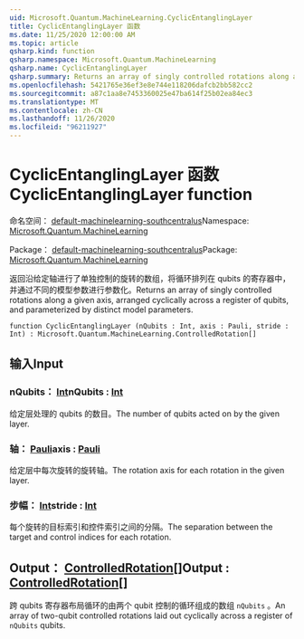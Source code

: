 ```yaml
---
uid: Microsoft.Quantum.MachineLearning.CyclicEntanglingLayer
title: CyclicEntanglingLayer 函数
ms.date: 11/25/2020 12:00:00 AM
ms.topic: article
qsharp.kind: function
qsharp.namespace: Microsoft.Quantum.MachineLearning
qsharp.name: CyclicEntanglingLayer
qsharp.summary: Returns an array of singly controlled rotations along a given axis, arranged cyclically across a register of qubits, and parameterized by distinct model parameters.
ms.openlocfilehash: 5421765e36ef3e8e744e118206dafcb2bb582cc2
ms.sourcegitcommit: a87c1aa8e7453360025e47ba614f25b02ea84ec3
ms.translationtype: MT
ms.contentlocale: zh-CN
ms.lasthandoff: 11/26/2020
ms.locfileid: "96211927"
---
```

# <a name="cyclicentanglinglayer-function"></a><span data-ttu-id="b540b-102">CyclicEntanglingLayer 函数</span><span class="sxs-lookup"><span data-stu-id="b540b-102">CyclicEntanglingLayer function</span></span>

<span data-ttu-id="b540b-103">命名空间： [default-machinelearning-southcentralus](xref:Microsoft.Quantum.MachineLearning)</span><span class="sxs-lookup"><span data-stu-id="b540b-103">Namespace: [Microsoft.Quantum.MachineLearning](xref:Microsoft.Quantum.MachineLearning)</span></span>

<span data-ttu-id="b540b-104">Package： [default-machinelearning-southcentralus](https://nuget.org/packages/Microsoft.Quantum.MachineLearning)</span><span class="sxs-lookup"><span data-stu-id="b540b-104">Package: [Microsoft.Quantum.MachineLearning](https://nuget.org/packages/Microsoft.Quantum.MachineLearning)</span></span>


<span data-ttu-id="b540b-105">返回沿给定轴进行了单独控制的旋转的数组，将循环排列在 qubits 的寄存器中，并通过不同的模型参数进行参数化。</span><span class="sxs-lookup"><span data-stu-id="b540b-105">Returns an array of singly controlled rotations along a given axis, arranged cyclically across a register of qubits, and parameterized by distinct model parameters.</span></span>

```qsharp
function CyclicEntanglingLayer (nQubits : Int, axis : Pauli, stride : Int) : Microsoft.Quantum.MachineLearning.ControlledRotation[]
```


## <a name="input"></a><span data-ttu-id="b540b-106">输入</span><span class="sxs-lookup"><span data-stu-id="b540b-106">Input</span></span>

### <a name="nqubits--int"></a><span data-ttu-id="b540b-107">nQubits： [Int](xref:microsoft.quantum.lang-ref.int)</span><span class="sxs-lookup"><span data-stu-id="b540b-107">nQubits : [Int](xref:microsoft.quantum.lang-ref.int)</span></span>

<span data-ttu-id="b540b-108">给定层处理的 qubits 的数目。</span><span class="sxs-lookup"><span data-stu-id="b540b-108">The number of qubits acted on by the given layer.</span></span>


### <a name="axis--pauli"></a><span data-ttu-id="b540b-109">轴： [Pauli](xref:microsoft.quantum.lang-ref.pauli)</span><span class="sxs-lookup"><span data-stu-id="b540b-109">axis : [Pauli](xref:microsoft.quantum.lang-ref.pauli)</span></span>

<span data-ttu-id="b540b-110">给定层中每次旋转的旋转轴。</span><span class="sxs-lookup"><span data-stu-id="b540b-110">The rotation axis for each rotation in the given layer.</span></span>


### <a name="stride--int"></a><span data-ttu-id="b540b-111">步幅： [Int](xref:microsoft.quantum.lang-ref.int)</span><span class="sxs-lookup"><span data-stu-id="b540b-111">stride : [Int](xref:microsoft.quantum.lang-ref.int)</span></span>

<span data-ttu-id="b540b-112">每个旋转的目标索引和控件索引之间的分隔。</span><span class="sxs-lookup"><span data-stu-id="b540b-112">The separation between the target and control indices for each rotation.</span></span>



## <a name="output--controlledrotation"></a><span data-ttu-id="b540b-113">Output： [ControlledRotation](xref:Microsoft.Quantum.MachineLearning.ControlledRotation)[]</span><span class="sxs-lookup"><span data-stu-id="b540b-113">Output : [ControlledRotation](xref:Microsoft.Quantum.MachineLearning.ControlledRotation)[]</span></span>

<span data-ttu-id="b540b-114">跨 qubits 寄存器布局循环的由两个 qubit 控制的循环组成的数组 `nQubits` 。</span><span class="sxs-lookup"><span data-stu-id="b540b-114">An array of two-qubit controlled rotations laid out cyclically across a register of `nQubits` qubits.</span></span>